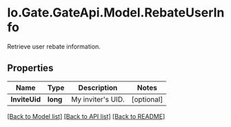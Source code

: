 
# Io.Gate.GateApi.Model.RebateUserInfo

Retrieve user rebate information.

## Properties

Name | Type | Description | Notes
------------ | ------------- | ------------- | -------------
**InviteUid** | **long** | My inviter&#39;s UID. | [optional] 

[[Back to Model list]](../README.md#documentation-for-models)
[[Back to API list]](../README.md#documentation-for-api-endpoints)
[[Back to README]](../README.md)
